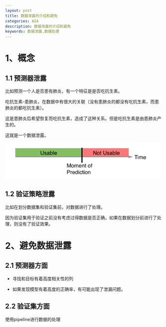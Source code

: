 ```yaml
---
layout: post
title: 数据泄露的介绍和避免
categories: AIA
description: 数据泄露的介绍和避免
keywords: 数据泄露,数据处理
---
```



# 1、概念
## 1.1 预测器泄露

比如预测一个人是否患有肺炎，有一个特征是是否吃抗生素。

吃抗生素-患肺炎，在数据中有很大的关联（没有患肺炎的都没有吃抗生素，而患肺炎的都吃抗生素）。

这是患肺炎后希望恢复而吃抗生素，造成了这种关系。但是吃抗生素是由患肺炎产生的。

这就是一个数据泄露。

<img src="/images/posts/2018-9-16-Data-Leakage/UsableNotUsable.png" width="500" alt="哪些特征可用那些不可用" />

## 1.2 验证策略泄露

比如在划分数据集和验证集前，对数据进行了处理。

因为验证集用于验证之前没有考虑过得数据是否正确，如果在数据划分前进行了处理，则没有了验证效果。

# 2、避免数据泄露
## 2.1 预测器方面
* 寻找和目标有着高度相关性的列

* 如果发现模型有着高度的正确率，有可能出现了泄漏问题。

## 2.2 验证集方面
使用pipeline进行数据的处理